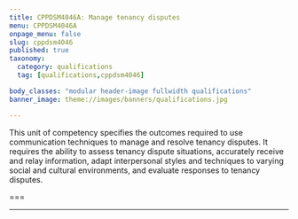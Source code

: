 ```yaml
---
title: CPPDSM4046A: Manage tenancy disputes
menu: CPPDSM4046A
onpage_menu: false
slug: cppdsm4046
published: true
taxonomy:
  category: qualifications
  tag: [qualifications,cppdsm4046]

body_classes: "modular header-image fullwidth qualifications"
banner_image: theme://images/banners/qualifications.jpg

---
```


This unit of competency specifies the outcomes required to use communication techniques to manage and resolve tenancy disputes. It requires the ability to assess tenancy dispute situations, accurately receive and relay information, adapt interpersonal styles and techniques to varying social and cultural environments, and evaluate responses to tenancy disputes.

===

---
